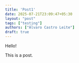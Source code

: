 ```yaml
---
title: 'Post1'
date: 2025-07-21T23:09:47+05:30
layout: "post"
tags: ["testing"]
authors: ["Álvaro Castro Leite"]
draft: true
---
```


Hello!

This is a post.
